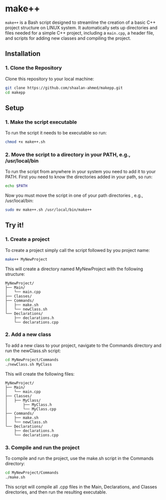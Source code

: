 # make++

`make++` is a Bash script designed to streamline the creation of a basic C++ project structure on LINUX system. 
It automatically sets up directories and files needed for a simple C++ project, 
including a `main.cpp`, a header file, and scripts for adding new classes and compiling the project.

## Installation

### 1. Clone the Repository

Clone this repository to your local machine:

```bash
git clone https://github.com/shaalan-ahmed/makepp.git
cd makepp
```

## Setup

### 1. Make the script executable

To run the script it needs to be executable so run:

```bash
chmod +x make++.sh
```

### 2. Move the script to a directory in your PATH, e.g., /usr/local/bin

To run the script from anywhere in your system you need to add it to your PATH.
First you need to know the directories added in your path, so run:

```bash
echo $PATH
```

Now you must move the script in one of your path directories , e.g., /usr/local/bin:

```bash
sudo mv make++.sh /usr/local/bin/make++
```

## Try it!

### 1. Create a project

To create a project simply call the script followed by you project name:

```bash
make++ MyNewProject
```

This will create a directory named MyNewProject with the following structure:

```
MyNewProject/  
├── Main/  
│   └── main.cpp  
├── Classes/  
├── Commands/  
│   ├── make.sh  
│   └── newClass.sh  
└── Declarations/  
    ├── declarations.h  
    └── declarations.cpp
```

### 2. Add a new class

To add a new class to your project, navigate to the Commands directory and run the newClass.sh script:

```bash
cd MyNewProject/Commands
./newClass.sh MyClass
```

This will create the following files:

```
MyNewProject/  
├── Main/  
│   └── main.cpp  
├── Classes/
│   ├── MyClass/  
│       ├── MyClass.h  
│       └── MyClass.cpp
├── Commands/  
│   ├── make.sh  
│   └── newClass.sh  
└── Declarations/  
    ├── declarations.h  
    └── declarations.cpp
```

### 3. Compile and run the project

To compile and run the project, use the make.sh script in the Commands directory:

```bash
cd MyNewProject/Commands
./make.sh
```

This script will compile all .cpp files in the Main, Declarations, and Classes directories, and then run the resulting executable.
